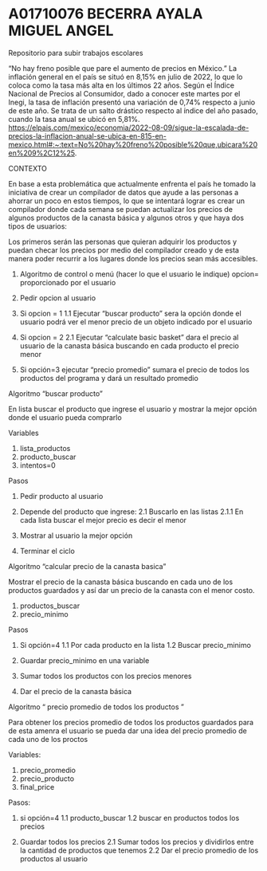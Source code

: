# A01710076 BECERRA AYALA MIGUEL ANGEL
Repositorio para subir trabajos escolares

“No hay freno posible que pare el aumento de precios en México.” La inflación general en el país se situó en 8,15% en julio de 2022, lo que lo coloca como la tasa más alta en los últimos 22 años. Según el Índice Nacional de Precios al Consumidor, dado a conocer este martes por el Inegi, la tasa de inflación presentó una variación de 0,74% respecto a junio de este año. Se trata de un salto drástico respecto al índice del año pasado, cuando la tasa anual se ubicó en 5,81%. https://elpais.com/mexico/economia/2022-08-09/sigue-la-escalada-de-precios-la-inflacion-anual-se-ubica-en-815-en-mexico.html#:~:text=No%20hay%20freno%20posible%20que,ubicara%20en%209%2C12%25.

CONTEXTO

En base a esta problemática que actualmente enfrenta el país he tomado la iniciativa de crear un compilador de datos que ayude a las personas a ahorrar un poco en estos tiempos, lo que se intentará lograr es crear un compilador donde cada semana se puedan actualizar los precios de algunos productos de la canasta básica y algunos otros y que haya dos tipos de usuarios:

Los primeros serán las personas que quieran adquirir los productos y puedan checar los precios por medio del compilador creado y de esta manera poder recurrir a los lugares donde los precios sean más accesibles.



1. Algoritmo de control o menú (hacer lo que el usuario le indique)
   opcion= proporcionado por el usuario
   
0. Pedir opcion al usuario 

1. Si opcion = 1 
1.1 Ejecutar “buscar producto” sera la opción donde el usuario podrá ver el menor precio de un objeto indicado por el usuario

2. Si opcion = 2
2.1 Ejecutar “calculate basic basket” dara el precio al usuario de la canasta básica buscando en cada producto el precio menor

3. Si opción=3
ejecutar “precio promedio” sumara el precio de todos los productos del programa y dará un resultado promedio


Algoritmo “buscar producto”

En lista buscar el producto que ingrese el usuario y mostrar la mejor opción donde el usuario pueda comprarlo

Variables

1. lista_productos
2. producto_buscar
3. intentos=0


Pasos

1. Pedir producto al usuario 

3. Depende del producto que ingrese:
   2.1 Buscarlo en las listas
     2.1.1 En cada lista buscar el mejor precio es decir el menor
    
4. Mostrar al usuario la mejor opción

6. Terminar el ciclo
   
Algoritmo “calcular precio de la canasta basica”

Mostrar el precio de la canasta básica buscando en cada uno de los productos guardados y así dar un precio de la canasta con el menor costo.

1. productos_buscar
2. precio_minimo

Pasos

1. Si opción=4 
   1.1 Por cada producto en la lista
   1.2 Buscar precio_minimo

2. Guardar precio_minimo en una variable

4. Sumar todos los productos con los precios menores

6. Dar el precio de la canasta básica


Algoritmo “ precio promedio de todos los productos ”

Para obtener los precios promedio de todos los productos guardados para de esta amenra el usuario se pueda dar una idea del precio promedio de cada uno de los proctos

Variables:

1. precio_promedio
2. precio_producto
3. final_price

Pasos:
1. si opción=4
   1.1 producto_buscar
   1.2 buscar en productos todos los precios 
  
2. Guardar todos los precios
   2.1 Sumar todos los precios y dividirlos entre la cantidad de productos que tenemos
   2.2 Dar el precio promedio de los productos al usuario
 



